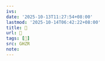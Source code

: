 ```yaml
---
ivs:
date: '2025-10-13T11:27:54+08:00'
lastmod: '2025-10-14T06:42:22+08:00'
title: 󰚝
url: 󰚝
tags: [𡹩]
src: GHZR
note:
---
```

